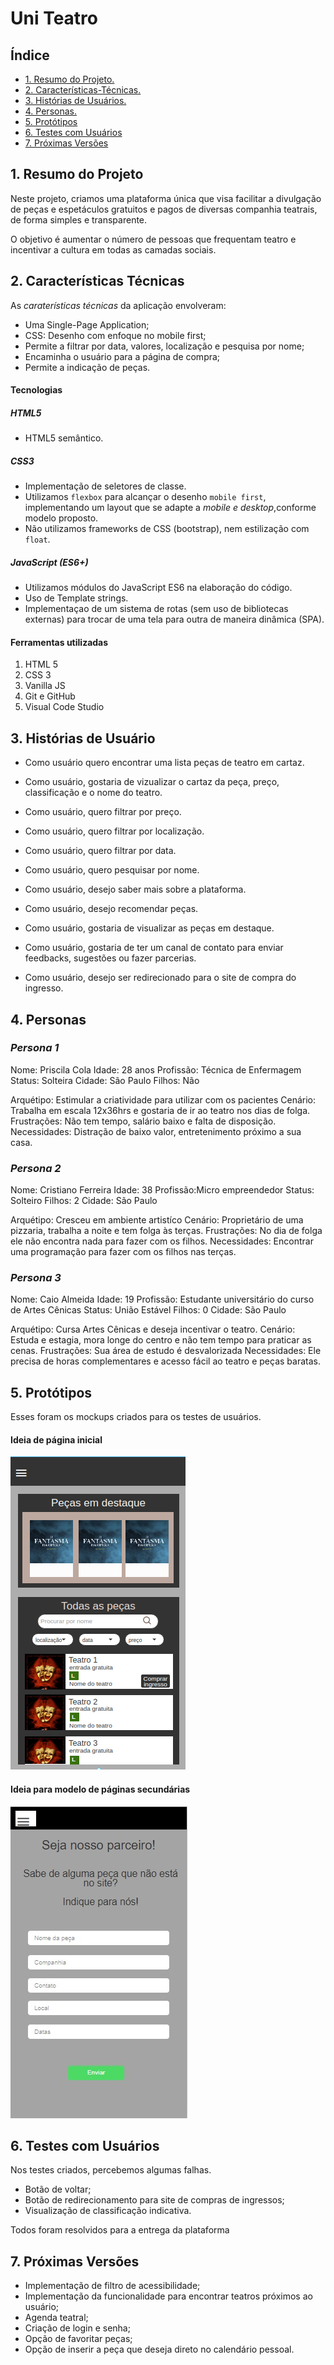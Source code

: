 # Uni Teatro

## Índice

  - [1. Resumo do Projeto.](#1-resumo-do-projeto)
  - [2. Características-Técnicas.](#2-características-técnicas)
  - [3. Histórias de Usuários.](#3-histórias-de-usuário)
  - [4. Personas.](#4-Personas)
  - [5. Protótipos](#6-Protótipos)
  - [6. Testes com Usuários](#7-Testes-com-Usuários)
  - [7. Próximas Versões](#9-Próximas-Versões)


## 1. Resumo do Projeto

Neste projeto, criamos uma plataforma única que visa facilitar a divulgação de peças e espetáculos gratuitos e pagos de diversas companhia teatrais, de forma simples e transparente.

O objetivo é aumentar o número de pessoas que frequentam teatro e incentivar a cultura em todas as camadas sociais.


## 2. Características Técnicas

As *caraterísticas técnicas* da aplicação envolveram:
- Uma Single-Page Application;
- CSS: Desenho com enfoque no mobile first;
- Permite a filtrar por data, valores, localização e pesquisa por nome;
- Encaminha o usuário para a página de compra;
- Permite a indicação de peças.


#### Tecnologias 

##### HTML5 
* HTML5 semântico.

##### CSS3
* Implementação de seletores de classe.
* Utilizamos `flexbox` para alcançar o desenho `mobile first`, implementando um layout que se adapte a *mobile e desktop*,conforme modelo proposto.
* Não utilizamos frameworks de CSS (bootstrap), nem estilização com `float`.

##### JavaScript (ES6+)

* Utilizamos módulos do JavaScript ES6 na elaboração do código.
* Uso de Template strings.
* Implementaçao de um sistema de rotas (sem uso de bibliotecas externas) para trocar de uma tela para outra de maneira dinâmica (SPA).

#### Ferramentas utilizadas
1. HTML 5
2. CSS 3
3. Vanilla JS
4. Git e GitHub
5. Visual Code Studio



## 3. Histórias de Usuário

* Como usuário quero encontrar uma lista peças de teatro em cartaz.

* Como usuário, gostaria de vizualizar o cartaz da peça, preço, classificação e o nome do teatro.

* Como usuário, quero filtrar por preço.

* Como usuário, quero filtrar por localização.

* Como usuário, quero filtrar por data.

* Como usuário, quero pesquisar por nome.

* Como usuário, desejo saber mais sobre a plataforma.

* Como usuário, desejo recomendar peças.

* Como usuário, gostaria de visualizar as peças em destaque.

* Como usuário, gostaria de ter um canal de contato para enviar feedbacks, sugestões ou fazer parcerias.

* Como usuário, desejo ser redirecionado para o site de compra do ingresso.


## 4. Personas

### *Persona 1*
Nome: Priscila Cola
Idade: 28 anos
Profissão: Técnica de Enfermagem
Status: Solteira
Cidade: São Paulo
Filhos: Não

Arquétipo: Estimular a criatividade para utilizar com os pacientes
Cenário: Trabalha em escala 12x36hrs e gostaria de ir ao teatro nos dias de folga.
Frustrações: Não tem tempo, salário baixo e falta de disposição.
Necessidades: Distração de baixo valor, entretenimento próximo a sua casa.


### *Persona 2*
Nome: Cristiano Ferreira
Idade: 38
Profissão:Micro empreendedor
Status: Solteiro
Filhos: 2
Cidade: São Paulo

Arquétipo: Cresceu em ambiente artistíco
Cenário: Proprietário de uma pizzaria, trabalha a noite e tem folga às terças.
Frustrações: No dia de folga ele não encontra nada para fazer com os filhos.
Necessidades: Encontrar uma programação para fazer com os filhos nas terças.


### *Persona 3*
Nome: Caio Almeida
Idade: 19
Profissão: Estudante universitário do curso de Artes Cênicas
Status: União Estável
Filhos: 0
Cidade: São Paulo

Arquétipo: Cursa Artes Cênicas e deseja incentivar o teatro.
Cenário: Estuda e estagia, mora longe do centro e não tem tempo para praticar as cenas.
Frustrações: Sua área de estudo é desvalorizada
Necessidades: Ele precisa de horas complementares e acesso fácil ao teatro e peças baratas.


## 5. Protótipos

Esses foram os mockups criados para os testes de usuários.

#### Ideia de página inicial

![Protótipo página inicial](img/prot2.png)


#### Ideia para modelo de páginas secundárias

![Protótipo página de Parceiros](img/prot1.png)

## 6. Testes com Usuários

Nos testes criados, percebemos algumas falhas.
 - Botão de voltar;
 - Botão de redirecionamento para site de compras de ingressos;
 - Visualização de classificação indicativa.

 Todos foram resolvidos para a entrega da plataforma

## 7. Próximas Versões

- Implementação de filtro de acessibilidade;
- Implementação da funcionalidade para encontrar teatros próximos ao usuário;
- Agenda teatral;
- Criação de login e senha;
- Opção de favoritar peças;
- Opção de inserir a peça que deseja direto no calendário pessoal.